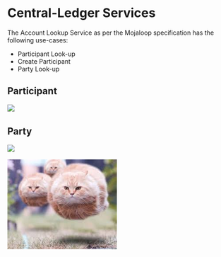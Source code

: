 # Central-Ledger Services

The Account Lookup Service as per the Mojaloop specification has the following use-cases:

* Participant Look-up
* Create Participant
* Party Look-up

## Participant

![](../Diagrams/ArchitectureDiagrams/Arch-Flow-Account-Lookup-Paticipants.svg)


## Party

![](../Diagrams/ArchitectureDiagrams/Arch-Flow-Account-Lookup-Parties.svg)

![](../Diagrams/random/bestimageontheinternet.jpeg)
